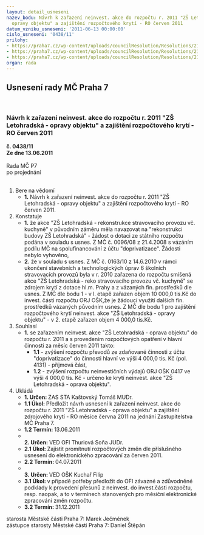 ```yaml
---
layout: detail_usneseni
nazev_bodu: Návrh k zařazení neinvest. akce do rozpočtu r. 2011 "ZŠ Letohradská -
  opravy objektu" a zajištění rozpočtového krytí - RO červen 2011
datum_vzniku_usneseni: '2011-06-13 00:00:00'
cislo_usneseni: '0438/11'
prilohy:
- https://praha7.cz/wp-content/uploads/councilResolution/Resolutions/21587/30-11-usnesen%c3%ad_zm%c4%8d_0096.08.doc
- https://praha7.cz/wp-content/uploads/councilResolution/Resolutions/21587/30-11-usnesen%c3%ad_zm%c4%8d_0163.10.doc
- https://praha7.cz/wp-content/uploads/councilResolution/Resolutions/21587/30-11-n%c3%a1vrh_zm%c4%8d_ro_%c4%8derven_oprava_z%c5%a1_letohradsk%c3%a1.doc
organ: rada
---
```

<div id="ucUsn_pList" class="usn">
	<span><h2>Usnesení rady MČ Praha 7 </h2>
<br></span><div class="standBody">
<span><h3>Návrh k zařazení neinvest. akce do rozpočtu r. 2011 "ZŠ Letohradská - opravy objektu" a zajištění rozpočtového krytí - RO červen 2011</h3></span><div class="center">
		<strong>č. 0438/11</strong><br>
	</div>
<div class="center">
		<strong>Ze dne 13.06.2011</strong><br><br>
	</div>Rada MČ P7<br> po projednání<br><br><ol>
<li>Bere na vědomí<ul><li>
<strong>1.</strong> Návrh k zařazení neinvest. akce do rozpočtu r. 2011 "ZŠ Letohradská - opravy objektu" a zajištění rozpočtového krytí - RO červen 2011.</li></ul>
</li>
<li>Konstatuje<ul>
<li>
<strong>1.</strong> že akce "ZŠ Letohradská - rekonstrukce stravovacího provozu vč. kuchyně"  v původním záměru měla navazovat na "rekonstrukci budovy ZŠ Letohradská" - žádost o dotaci ze státního rozpočtu podána v souladu s usnes. Z MČ č. 0096/08 z 21.4.2008 s vázáním podílu MČ na spolufinancování  z účtu "doprivatizace". Žádosti nebylo vyhověno, </li>
<li>
<strong>2.</strong> že v souladu s usnes. Z MČ č. 0163/10 z 14.6.2010 v rámci ukončení stavebních a technologických úprav 6 školních stravovacích provozů byla v r. 2010 zařazena do rozpočtu smíšená akce "ZŠ Letohradská - reko stravovacího provozu vč. kuchyně" se zdrojem krytí z dotace hl.m. Prahy a z vázaných fin. prostředků dle usnes. Z MČ dle  bodu 1 - v l. etapě zařazen objem 10 000,0 tis.Kč do invest. části rozpočtu ORJ OŠK,že je žádoucí využití dalších fin. prostředků vázaných původním usnes. Z MČ dle bodu 1 pro zajištění rozpočtového krytí neinvest. akce "ZŠ Letohradská - opravy objektu" - v 2. etapě zařazen objem 4 000,0 tis.Kč.</li>
</ul>
</li>
<li>Souhlasí<ul><li>
<strong>1.</strong> se zařazením neinvest. akce "ZŠ Letohradská - oprava objektu" do rozpočtu r. 2011 a s provedením rozpočtových opatření v hlavní činnosti za měsíc červen 2011 takto:<ul>
<li>
<strong>1.1</strong> - zvýšení rozpočtu převodů ze zdaňované činnosti z účtu "doprivatizace" do činnosti hlavní ve výši 4 000,0 tis. Kč (pol. 4131) - příjmová část, </li>
<li>
<strong>1.2</strong> - zvýšení rozpočtu neinvestičních výdajů ORJ OŠK 0417 ve výši 4 000,0 tis. Kč - určeno ke krytí neinvest. akce "ZŠ Letohradská - oprava objektu".</li>
</ul>
</li></ul>
</li>
<li>Ukládá<ul>
<li>
<strong>1. Určen: </strong>ZAS STA Kaštovský Tomáš MUDr.</li>
<li>
<strong>1.1 Úkol: </strong>Předložit návrh usnesení k zařazení neinvest. akce do rozpočtu r. 2011 "ZŠ Letohradská - oprava objektu" a zajištění zdrojového krytí - RO měsíce června 2011 na jednání Zastupitelstva MČ Praha 7.</li>
<li>
<strong>1.2 Termín: </strong>13.06.2011</li>
<li>
<strong><br>2. Určen: </strong>VED OFI Thuriová Soňa JUDr.</li>
<li>
<strong>2.1 Úkol: </strong>Zajistit promítnutí rozpočtových změn dle příslušného usnesení do elektronického zpracování za červen 2011.</li>
<li>
<strong>2.2 Termín: </strong>04.07.2011</li>
<li>
<strong><br>3. Určen: </strong>VED OŠK Kuchař Filip</li>
<li>
<strong>3.1 Úkol: </strong>v případě potřeby předložit do OFI závazné a zdůvodněné podklady k provedení přesunů z neinvest. do invest.části rozpočtu, resp. naopak, a to v termínech stanovených  pro měsíční elektronické zpracování změn rozpočtu.</li>
<li>
<strong>3.2 Termín: </strong>31.12.2011</li>
</ul>
</li>
</ol>starosta Městské části Praha 7: Marek Ječmének<br>zástupce starosty Městské části Praha 7: Daniel Štěpán 
</div>
</div>